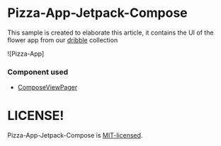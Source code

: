 # Pizza-App-Jetpack-Compose
This sample is created to elaborate this article, it contains the UI of the flower app from our [dribble](https://dribbble.com/shots/11431532-Flower-app) collection

![Pizza-App]

### Component used
* [ComposeViewPager](https://github.com/vanpra/ComposeViewPager)

# LICENSE!

Pizza-App-Jetpack-Compose is [MIT-licensed](/LICENSE).

